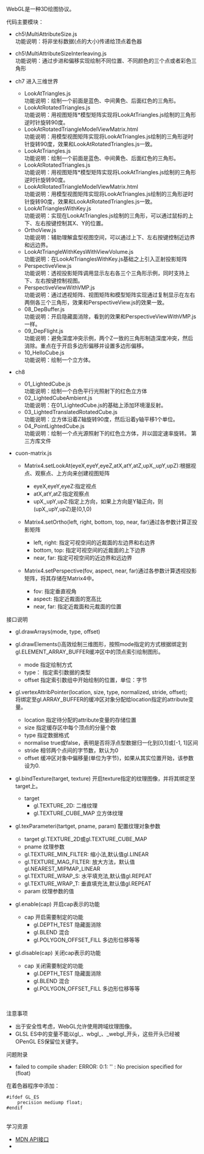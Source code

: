 WebGL是一种3D绘图协议。

代码主要模块：

- ch5\MultiAttributeSize.js<br/>
功能说明：将非坐标数据(点的大小)传递给顶点着色器

- ch5\MultiAttributeSizeInterleaving.js<br/>
功能说明：通过步进和偏移实现绘制不同位置、不同颜色的三个点或者彩色三角形

- ch7 进入三维世界
    - LookAtTriangles.js</br>
    功能说明：绘制一个前面是蓝色、中间黄色、后面红色的三角形。
    - LookAtRotatedTriangles.js</br>
    功能说明：用视图矩阵*模型矩阵实现将LookAtTriangles.js绘制的三角形逆时针旋转90度。
    - LookAtRotatedTriangleModelViewMatrix.html</br>
    功能说明：用模型视图矩阵实现将LookAtTriangles.js绘制的三角形逆时针旋转90度，效果和LookAtRotatedTriangles.js一致。
    - LookAtTriangles.js<br/>
    功能说明：绘制一个前面是蓝色、中间黄色、后面红色的三角形。
    - LookAtRotatedTriangles.js<br/>
    功能说明：用视图矩阵*模型矩阵实现将LookAtTriangles.js绘制的三角形逆时针旋转90度。
    - LookAtRotatedTriangleModelViewMatrix.html<br/>
    功能说明：用模型视图矩阵实现将LookAtTriangles.js绘制的三角形逆时针旋转90度，效果和LookAtRotatedTriangles.js一致。
    - LookAtTrianglesWithKey.js<br/>
    功能说明：实现在LookAtTriangles.js绘制的三角形，可以通过鼠标的上下、左右按键控制其X、Y的位置。
    - OrthoView.js<br/>
    功能说明：辅助理解盒型视图空间，可以通过上下、左右按键控制近边界和远边界。
    - LookAtTriangleWithKeysWithViewVolume.js<br/>
    功能说明：在LookAtTrianglesWithKey.js基础之上引入正射投影矩阵
    - PerspectiveView.js<br/>
    功能说明：透视投影矩阵调用显示左右各三个三角形示例，同时支持上下、左右按键控制视图。
    - PerspectiveViewWithVMP.js<br/>
    功能说明：通过透视矩阵、视图矩阵和模型矩阵实现通过复制显示在左右两侧各三个三角形，效果和PerspectiveView.js的效果一致。
    - 08_DepBuffer.js<br/>
    功能说明：开启隐藏面消除，看到的效果和PerspectiveViewWithVMP.js一样。
    - 09_DepFlight.js<br/>
    功能说明：避免深度冲突示例，两个Z一致的三角形制造深度冲突，然后消除。重点在于开启多边形偏移并设置多边形偏移。
    - 10_HelloCube.js<br/>
    功能说明：绘制一个立方体。
- ch8
    - 01_LightedCube.js<br/>
    功能说明：绘制一个白色平行光照射下的红色立方体
    - 02_LightedCubeAmbient.js<br/>
    功能说明：在01_LightedCube.js的基础上添加环境漫反射。
    - 03_LightedTranslatedRotatedCube.js<br/>
    功能说明：立方体沿着Z轴旋转90度，然后沿着y轴平移1个单位。
    - 04_PointLightedCube.js<br/>
    功能说明：绘制一个点光源照射下的红色立方体，并以固定速率旋转。
第三方库文件
- cuon-matrix.js
    - Matrix4.setLookAt(eyeX,eyeY,eyeZ,atX,atY,atZ,upX,,upY,upZ):根据视点、观察点、上方向来创建视图矩阵
        - eyeX,eyeY,eyeZ:指定视点
        - atX,atY,atZ:指定观察点
        - upX,,upY,upZ:指定上方向，如果上方向是Y轴正向，则(upX,,upY,upZ)是(0,1,0)
    
    - Matrix4.setOrtho(left, right, bottom, top, near, far)通过各参数计算正投影矩阵
        - left, right:  指定可视空间的近裁面的左边界和右边界
        - bottom, top:  指定可视空间的近裁面的上下边界
        - near, far:    指定可视空间的近边界和远边界
    
    - Matrix4.setPerspective(fov, aspect, near, far)通过各参数计算透视投影矩阵，将其存储在Matrix4中。<br/>
        - fov:          指定垂直视角
        - aspect:       指定近裁面的宽高比
        - near, far:    指定近裁面和元裁面的位置

接口说明
- gl.drawArrays(mode, type, offset)
- gl.drawElements()高效绘制三维图形，按照mode指定的方式根据绑定到gl.ELEMENT_ARRAY_BUFFER缓冲区中的顶点索引绘制图形。
    - mode       指定绘制方式
    - type：     指定索引数据的类型
    - offset     指定索引数组中开始绘制的位置，单位：字节

- gl.vertexAttribPointer(location, size, type, normalized, stride, offset);<br/>
    将绑定至gl.ARRAY_BUFFER的缓冲区对象分配给location指定的attribute变量。
    - location 指定待分配的attribute变量的存储位置
    - size         指定缓存区中每个顶点的分量个数
    - type         指定数据格式
    - normalise    true或false，表明是否将浮点型数据归一化到[0,1]或[-1, 1]区间
    - stride       相邻两个点间的字节数，默认为0
    - offset       缓冲区对象中偏移量(单位为字节)，如果从其实位置开始，该参数设为0.

- gl.bindTexture(target, texture)
    开启texture指定的纹理图像，并将其绑定至target上。
    - target
        - gl.TEXTURE_2D:        二维纹理
        - gl.TEXTURE_CUBE_MAP      立方体纹理

- gl.texParameteri(tartget, pname, param)
   配置纹理对象参数
   - target         gl.TEXTURE_2D或gl.TEXTURE_CUBE_MAP
   - pname          纹理参数
    - gl.TEXTURE_MIN_FILTER:    缩小法,默认值gl.LINEAR
    - gl.TEXTURE_MAG_FILTER:    放大方法，默认值gl.NEAREST_MIPMAP_LINEAR
    - gl.TEXTURE_WRAP_S:        水平填充法,默认值gl.REPEAT
    - gl.TEXTURE_WRAP_T:        垂直填充法,默认值gl.REPEAT
   - param          纹理参数的值

- gl.enable(cap) 开启cap表示的功能
    - cap           开启需要制定的功能
        - gl.DEPTH_TEST             隐藏面消除
        - gl.BLEND                  混合
        - gl.POLYGON_OFFSET_FILL    多边形位移等等
- gl.disable(cap) 关闭cap表示的功能
    - cap           关闭需要制定的功能
        - gl.DEPTH_TEST             隐藏面消除
        - gl.BLEND                  混合
        - gl.POLYGON_OFFSET_FILL    多边形位移等等
<br/>

注意事项<br/>
- 出于安全性考虑，WebGL允许使用跨域纹理图像。
- GLSL ES中的变量不能以gl_、wbgl_、_webgl_开头，这些开头已经被OPenGL ES保留位关键字。

问题附录<br/>

- failed to compile shader: ERROR: 0:1: '' : No precision specified for (float)<br/>

在着色器程序中添加：
```$JavaScript
#ifdef GL_ES
    precision mediump float;
#endif
```

<br/>
学习资源

- [MDN API接口](https://developer.mozilla.org/zh-CN/docs/Web/API/WebGLRenderingContext/vertexAttribPointer)
- []()